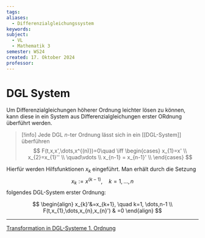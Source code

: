 ```yaml
---
tags: 
aliases:
  - Differenzialgleichungssystem
keywords: 
subject:
  - VL
  - Mathematik 3
semester: WS24
created: 17. Oktober 2024
professor:
---
```

 

# DGL System

Um Differenzialgleichungen höherer Ordnung leichter lösen zu können, kann diese in ein System aus Differenzialgleichungen erster ORdnung überführt werden. 

> [!info] Jede DGL $n$-ter Ordnung lässt sich in ein [[DGL-System]] überführen
> $$
> F(t,x,x',\dots,x^{(n)})=0\quad \iff \begin{cases}
> x_{1}=x' \\
> x_{2}=x_{1}'' \\
> \quad\vdots  \\
> x_{n-1} = x_{n-1}' \\
> \end{cases}
> $$
> 

Hierfür werden Hilfsfunktionen $x_{k}$ eingeführt. Man erhält durch die Setzung 
$$ x_{k}:=x^{(k-1)}, \quad k= 1,\dots,n$$
folgendes DGL-System erster Ordnung:

$$ 
\begin{align}
x_{k}'&=x_{k+1}, \quad  k=1, \dots,n-1 \\
F(t,x_{1},\dots,x_{n},x_{n}') & =0
\end{align}
$$



---

[Transformation in DGL-Systeme 1. Ordnung](https://studyflix.de/mathematik/transformation-in-system-1-ordnung-943)